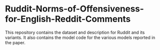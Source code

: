 # Ruddit-Norms-of-Offensiveness-for-English-Reddit-Comments
This repository contains the dataset and description for Ruddit and its variants. It also contains the model code for the various models reported in the paper.
